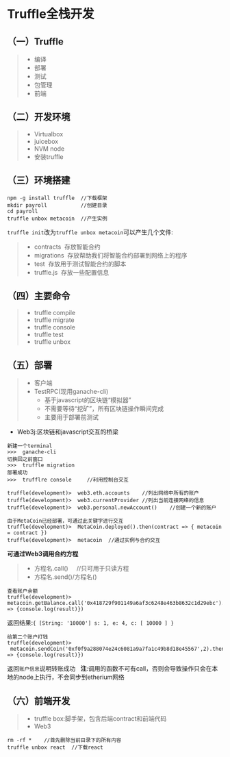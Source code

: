 # Truffle全栈开发  
## （一）Truffle  
>* 编译  
>* 部署  
>* 测试  
>* 包管理  
>* 前端  

## （二）开发环境  
>* Virtualbox  
>* juicebox  
>* NVM node  
>* 安装truffle  

## （三）环境搭建  
```
npm -g install truffle  //下载框架
mkdir payroll           //创建目录
cd payroll              
truffle unbox metacoin  //产生实例
```

`truffle init`改为`truffle unbox metacoin`可以产生几个文件: 
>* contracts  存放智能合约
>* migrations  存放帮助我们将智能合约部署到网络上的程序
>* test  存放用于测试智能合约的脚本  
>* truffle.js  存放一些配置信息  

## （四）主要命令  
>* truffle compile  
>* truffle migrate  
>* truffle console  
>* truffle test  
>* truffle unbox  

## （五）部署  
>* 客户端  
>* TestRPC(现用ganache-cli)  
>	* 基于javascript的区块链“模拟器”  
>	* 不需要等待“挖矿”，所有区块链操作瞬间完成  
>	* 主要用于部署前测试

*  Web3j:区块链和javascript交互的桥梁

```
新建一个terminal
>>>  ganache-cli
切换回之前窗口
>>>  truffle migration  
部署成功
>>>  trufflre console     //利用控制台交互

truffle(development)>  web3.eth.accounts    //列出网络中所有的账户
truffle(development)>  web3.currentProvider //列出当前连接网络的信息
truffle(development)>  web3.personal.newAccount()    //创建一个新的账户

由于MetaCoin已经部署，可通过此关键字进行交互
truffle(development)>  MetaCoin.deployed().then(contract => { metacoin = contract })
truffle(development)>  metacoin  //通过实例与合约交互
```

**可通过Web3调用合约方程**
>* 方程名.call()     //只可用于只读方程
>* 方程名.send()/方程名()  

```
查看账户余额
truffle(development)>  metacoin.getBalance.call('0x418729f901149a6af3c6248e463b8632c1d29ebc').then((result) => {console.log(result)})  
```
返回结果:`{ [String: '10000'] s: 1, e: 4, c: [ 10000 ] }`
```
给第二个账户打钱
truffle(development)>  metacoin.sendCoin('0xf0f9a288074e24c6081a9a7fa1c49b8d18e45567',2).then((result) => {console.log(result)})
```
返回`账户信息`说明转账成功  
**注**:调用的函数不可有call，否则会导致操作只会在本地的node上执行，不会同步到etherium网络  

## （六）前端开发  
>* truffle box:脚手架，包含后端contract和前端代码  
>* Web3  
```
rm -rf *    //首先删除当前目录下的所有内容
truffle unbox react  //下载react
```




